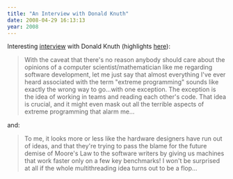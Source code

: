 ```yaml
---
title: "An Interview with Donald Knuth"
date: 2008-04-29 16:13:13
year: 2008
---
```

Interesting <a href="http://www.informit.com/articles/article.aspx?p=1193856">interview</a> with Donald Knuth (highlights <a href="http://www.artima.com/forums/flat.jsp?forum=276&amp;thread=229705">here</a>):
<blockquote>With the caveat that there's no reason anybody should care about the opinions of a computer scientist/mathematician like me regarding software development, let me just say that almost everything I've ever heard associated with the term "extreme programming" sounds like exactly the wrong way to go…with one exception. The exception is the idea of working in teams and reading each other's code. That idea is crucial, and it might even mask out all the terrible aspects of extreme programming that alarm me…</blockquote>
and:
<blockquote>To me, it looks more or less like the hardware designers have run out of ideas, and that they're trying to pass the blame for the future demise of Moore's Law to the software writers by giving us machines that work faster only on a few key benchmarks! I won't be surprised at all if the whole multithreading idea turns out to be a flop…</blockquote>
